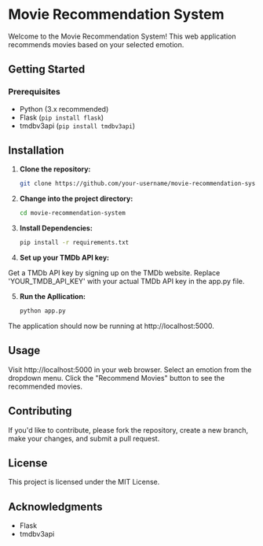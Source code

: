 # Movie Recommendation System

Welcome to the Movie Recommendation System! This web application recommends movies based on your selected emotion.

## Getting Started

### Prerequisites

- Python (3.x recommended)
- Flask (`pip install flask`)
- tmdbv3api (`pip install tmdbv3api`)

## Installation

1. **Clone the repository:**

   ```bash
   git clone https://github.com/your-username/movie-recommendation-system.git
2. **Change into the project directory:**

   ```bash
   cd movie-recommendation-system
3. **Install Dependencies:**

   ```bash
   pip install -r requirements.txt
4. **Set up your TMDb API key:**

Get a TMDb API key by signing up on the TMDb website.
Replace 'YOUR_TMDB_API_KEY' with your actual TMDb API key in the app.py file.

5. **Run the Apllication:**
   ```bash
   python app.py
The application should now be running at http://localhost:5000.

## Usage
Visit http://localhost:5000 in your web browser.
Select an emotion from the dropdown menu.
Click the "Recommend Movies" button to see the recommended movies.

## Contributing
If you'd like to contribute, please fork the repository, create a new branch, make your changes, and submit a pull request.

## License
This project is licensed under the MIT License.

## Acknowledgments
- Flask
- tmdbv3api
  
